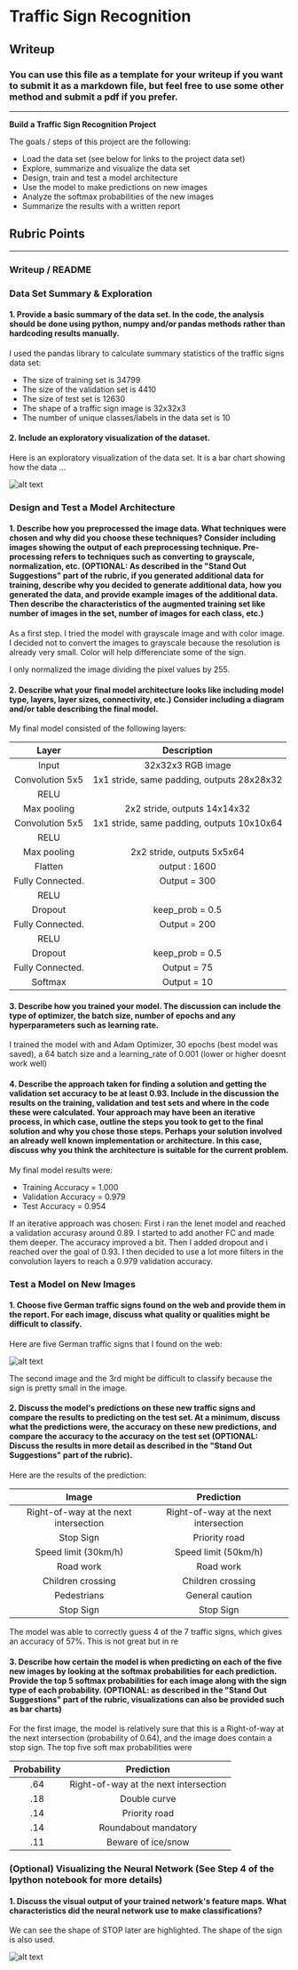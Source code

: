 # **Traffic Sign Recognition** 

## Writeup

### You can use this file as a template for your writeup if you want to submit it as a markdown file, but feel free to use some other method and submit a pdf if you prefer.

---

**Build a Traffic Sign Recognition Project**

The goals / steps of this project are the following:
* Load the data set (see below for links to the project data set)
* Explore, summarize and visualize the data set
* Design, train and test a model architecture
* Use the model to make predictions on new images
* Analyze the softmax probabilities of the new images
* Summarize the results with a written report


[//]: # (Image References)

[image1]: ./images/1.PNG "Histogram"
[image2]: ./images/2.PNG "New Images"
[image3]: ./images/2.PNG "Features"


## Rubric Points
 

---
### Writeup / README

### Data Set Summary & Exploration

#### 1. Provide a basic summary of the data set. In the code, the analysis should be done using python, numpy and/or pandas methods rather than hardcoding results manually.

I used the pandas library to calculate summary statistics of the traffic
signs data set:

* The size of training set is 34799
* The size of the validation set is 4410
* The size of test set is 12630
* The shape of a traffic sign image is 32x32x3
* The number of unique classes/labels in the data set is 10

#### 2. Include an exploratory visualization of the dataset.

Here is an exploratory visualization of the data set. It is a bar chart showing how the data ...

![alt text][image1]

### Design and Test a Model Architecture

#### 1. Describe how you preprocessed the image data. What techniques were chosen and why did you choose these techniques? Consider including images showing the output of each preprocessing technique. Pre-processing refers to techniques such as converting to grayscale, normalization, etc. (OPTIONAL: As described in the "Stand Out Suggestions" part of the rubric, if you generated additional data for training, describe why you decided to generate additional data, how you generated the data, and provide example images of the additional data. Then describe the characteristics of the augmented training set like number of images in the set, number of images for each class, etc.)

As a first step. I tried the model with grayscale image and with color image.
I decided not to convert the images to grayscale because the resolution is already very small. Color will help differenciate some of the sign.

I only normalized the image dividing the pixel values by 255.

#### 2. Describe what your final model architecture looks like including model type, layers, layer sizes, connectivity, etc.) Consider including a diagram and/or table describing the final model.

My final model consisted of the following layers:

| Layer         		|     Description	        					| 
|:---------------------:|:---------------------------------------------:| 
| Input         		| 32x32x3 RGB image   							| 
| Convolution 5x5     	| 1x1 stride, same padding, outputs 28x28x32 	|
| RELU					|												|
| Max pooling	      	| 2x2 stride,  outputs 14x14x32 				|
| Convolution 5x5     	| 1x1 stride, same padding, outputs 10x10x64 	|
| RELU					|												|
| Max pooling	      	| 2x2 stride,  outputs 5x5x64 				|
| Flatten		| output : 1600        									|
| Fully Connected. | Output = 300		|	     									|
| RELU					|		
| Dropout					|		keep_prob = 0.5
| Fully Connected. | Output = 200			     									|
| RELU					|
| Dropout					|		keep_prob = 0.5   |
| Fully Connected. | Output = 75			     									|
| Softmax| Output = 10|


#### 3. Describe how you trained your model. The discussion can include the type of optimizer, the batch size, number of epochs and any hyperparameters such as learning rate.

I trained the model with and Adam Optimizer, 30 epochs (best model was saved), a 64 batch size and a learning_rate of 0.001 (lower or higher doesnt work well)

#### 4. Describe the approach taken for finding a solution and getting the validation set accuracy to be at least 0.93. Include in the discussion the results on the training, validation and test sets and where in the code these were calculated. Your approach may have been an iterative process, in which case, outline the steps you took to get to the final solution and why you chose those steps. Perhaps your solution involved an already well known implementation or architecture. In this case, discuss why you think the architecture is suitable for the current problem.

My final model results were:
* Training Accuracy = 1.000
* Validation Accuracy = 0.979
* Test Accuracy = 0.954

If an iterative approach was chosen:
First i ran the lenet model and reached a validation accurasy around 0.89. I started to add another FC and made them deeper. The accuracy improved a bit.
Then I added dropout and i reached over the goal of 0.93.
I then decided to use a lot more filters in the convolution layers to reach a 0.979 validation accuracy.

 

### Test a Model on New Images

#### 1. Choose five German traffic signs found on the web and provide them in the report. For each image, discuss what quality or qualities might be difficult to classify.

Here are five German traffic signs that I found on the web:

![alt text][image2] 

The second image and the 3rd might be difficult to classify because the sign is pretty small in the image.

#### 2. Discuss the model's predictions on these new traffic signs and compare the results to predicting on the test set. At a minimum, discuss what the predictions were, the accuracy on these new predictions, and compare the accuracy to the accuracy on the test set (OPTIONAL: Discuss the results in more detail as described in the "Stand Out Suggestions" part of the rubric).

Here are the results of the prediction:

| Image			        |     Prediction	        					| 
|:---------------------:|:---------------------------------------------:| 
| Right-of-way at the next intersection     		| Right-of-way at the next intersection 									| 
| Stop Sign  			| Priority road										|
| Speed limit (30km/h)				| Speed limit (50km/h)										|
| Road work      		| Road work  				 				|
| Children crossing			| Children crossing	     							|
| Pedestrians			| General caution    							|
| Stop Sign		| Stop Sign     							|


The model was able to correctly guess 4 of the 7 traffic signs, which gives an accuracy of 57%. This is not great but in re

#### 3. Describe how certain the model is when predicting on each of the five new images by looking at the softmax probabilities for each prediction. Provide the top 5 softmax probabilities for each image along with the sign type of each probability. (OPTIONAL: as described in the "Stand Out Suggestions" part of the rubric, visualizations can also be provided such as bar charts)


For the first image, the model is relatively sure that this is a Right-of-way at the next intersection   (probability of 0.64), and the image does contain a stop sign. The top five soft max probabilities were

| Probability         	|     Prediction	        					| 
|:---------------------:|:---------------------------------------------:| 
| .64         			| Right-of-way at the next intersection     									| 
| .18     				| Double curve										|
| .14					| Priority road										|
| .14	      			| Roundabout mandatory			 				|
| .11				    | Beware of ice/snow    							|



### (Optional) Visualizing the Neural Network (See Step 4 of the Ipython notebook for more details)
#### 1. Discuss the visual output of your trained network's feature maps. What characteristics did the neural network use to make classifications?

We can see the shape of STOP later are highlighted. The shape of the sign is also used.

![alt text][image3] 
